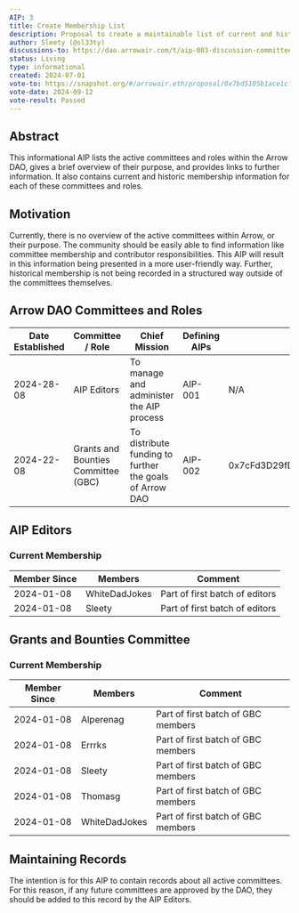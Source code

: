 ```yaml
---
AIP: 3
title: Create Membership List
description: Proposal to create a maintainable list of current and historical committee memberships
author: Sleety (@sl33ty)
discussions-to: https://dao.arrowair.com/t/aip-003-discussion-committee-membership-record/29
status: Living
type: informational
created: 2024-07-01
vote-to: https://snapshot.org/#/arrowair.eth/proposal/0x7bd5105b1ace1cf1100cd2b6b6b1555215cbc2ad96950a5b14d25ee2171fe9a0
vote-date: 2024-09-12
vote-result: Passed
---
```


## Abstract
This informational AIP lists the active committees and roles within the Arrow DAO, gives a brief overview of their purpose, and provides links to further information. It also contains current and historic membership information for each of these committees and roles.

## Motivation
Currently, there is no overview of the active committees within Arrow, or their purpose. The community should be easily able to find information like committee membership and contributor responsibilities. This AIP will result in this information being presented in a more user-friendly way. Further, historical membership is not being recorded in a structured way outside of the committees themselves.

## Arrow DAO Committees and Roles
| Date Established | Committee / Role                    | Chief Mission                                           | Defining AIPs | Multisig Addresses                                           | Links / Resources |
|------------------|-------------------------------------|---------------------------------------------------------|---------------|--------------------------------------------------------------|-------------------|
| 2024-28-08       | AIP Editors                         | To manage and administer the AIP process                | AIP-001       | N/A                                                          |                   |
| 2024-22-08       | Grants and Bounties Committee (GBC) | To distribute funding to further the goals of Arrow DAO | AIP-002       | 0x7cFd3D29fD7b13CA33E49bA6b11b79bEF89e5906                   |                   |

## AIP Editors
### Current Membership
| Member Since     | Members                             | Comment                                                 |
|------------------|-------------------------------------|---------------------------------------------------------|
| 2024-01-08       | WhiteDadJokes                       | Part of first batch of editors                          |
| 2024-01-08       | Sleety                              | Part of first batch of editors                          |
<!--
| 2024-01-08       | Member 3                            | Part of first batch of editors                          |
| 2024-01-08       | Member 4                            | Part of first batch of editors                          |
| 2024-01-08       | Member 5                            | Part of first batch of editors                          |
-->

<!--
### Historic Membership
| Member Since     | Members                             | Comment                                                 |
|------------------|-------------------------------------|---------------------------------------------------------|
| 2024-01-08       | Member 6                            | Part of first batch of editors                          |
| 2024-01-08       | Member 7                            | Part of first batch of editors                          |
-->


## Grants and Bounties Committee
### Current Membership
| Member Since     | Members                             | Comment                                                 |
|------------------|-------------------------------------|---------------------------------------------------------|
| 2024-01-08       | Alperenag                           | Part of first batch of GBC members                          |
| 2024-01-08       | Errrks                              | Part of first batch of GBC members                          |
| 2024-01-08       | Sleety                              | Part of first batch of GBC members                          |
| 2024-01-08       | Thomasg                             | Part of first batch of GBC members                          |
| 2024-01-08       | WhiteDadJokes                       | Part of first batch of GBC members                          |

<!--
### Historic Membership
| Member Since     | Members                             | Comment                                                 |
|------------------|-------------------------------------|---------------------------------------------------------|
| 2024-01-08       | Member 6                            | Part of first batch of GBC members                          |
| 2024-01-08       | Member 7                            | Part of first batch of GBC members                          |
-->

## Maintaining Records
The intention is for this AIP to contain records about all active committees. For this reason, if any future committees are approved by the DAO, they should be added to this record by the AIP Editors.
